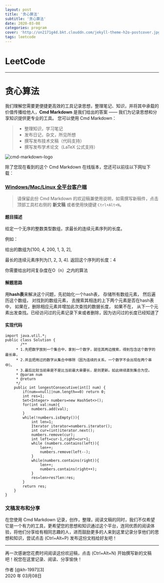 ```yaml
---
layout: post
title: '贪心算法'
subtitle: '贪心算法'
date: 2020-03-08
categories: program
cover: 'http://on2171g4d.bkt.clouddn.com/jekyll-theme-h2o-postcover.jpg'
tags: leetcode﻿
---
```


# LeetCode

------

# 贪心算法

我们理解您需要更便捷更高效的工具记录思想，整理笔记、知识，并将其中承载的价值传播给他人，**Cmd Markdown** 是我们给出的答案 —— 我们为记录思想和分享知识提供更专业的工具。 您可以使用 Cmd Markdown：

> * 整理知识，学习笔记
> * 发布日记，杂文，所见所想
> * 撰写发布技术文稿（代码支持）
> * 撰写发布学术论文（LaTeX 公式支持）

![cmd-markdown-logo](https://www.zybuluo.com/static/img/logo.png)

除了您现在看到的这个 Cmd Markdown 在线版本，您还可以前往以下网址下载：

### [Windows/Mac/Linux 全平台客户端](https://www.zybuluo.com/cmd/)

> 请保留此份 Cmd Markdown 的欢迎稿兼使用说明，如需撰写新稿件，点击顶部工具栏右侧的 <i class="icon-file"></i> **新文稿** 或者使用快捷键 `Ctrl+Alt+N`。

#### 题目描述

给定一个无序的整数类型数组，求最长的连续元素序列的长度。

例如：

给出的数组为[100, 4, 200, 1, 3, 2],

最长的连续元素序列为[1, 2, 3, 4]. 返回这个序列的长度：4

你需要给出时间复杂度在O（n）之内的算法

#### 解题思路

用**hash表**来解决这个问题，先初始化一个hash表，    存储所有数组元素， 然后遍历这个数组， 对找到的数组元素， 去搜索其相连的上下两个元素是否在hash表中， 如果在，删除相应元素并增加此次查找的数据长度， 如果不在， 从下一个元素出发查找。已经访问过的元素记录下来或者删除，因为访问过的长度已经知道了

#### 实现代码

```
import java.util.*;
public class Solution {
       /**
     * 1.先把数字放到一个集合中，拿到一个数字，就往其两边搜索，得到包含这个数字的最长串，
     * 2.并且把用过的数字从集合中移除（因为连续的关系，一个数字不会出现在两个串中）。
     * 3.最后比较当前串是不是比当前最大串要长，是则更新。如此继续直到集合为空。
     * @param num
     * @return
     */
    public int longestConsecutive(int[] num) {
        if(num==null||num.length==0) return 0;
        int res=1;
        Set<Integer> numbers=new HashSet<>();
        for(int val:num){
            numbers.add(val);
        }
        while(!numbers.isEmpty()){
            int len=1;
            Iterator iterator=numbers.iterator();
            int cur=(int)iterator.next();
            numbers.remove(cur);
            int left=cur-1,right=cur+1;
            while (numbers.contains(left)){
                len++;
                numbers.remove(left--);
            }
            while(numbers.contains(right)){
                len++;
                numbers.contains(right++);
            }
            res=len>res?len:res;
        }
        return res;
    }
}
```



### 文稿发布和分享

在您使用 Cmd Markdown 记录，创作，整理，阅读文稿的同时，我们不仅希望它是一个有力的工具，更希望您的思想和知识通过这个平台，连同优质的阅读体验，将他们分享给有相同志趣的人，进而鼓励更多的人来到这里记录分享他们的思想和知识，尝试点击 <i class="icon-share"></i> (Ctrl+Alt+P) 发布这份文档给好友吧！

------

再一次感谢您花费时间阅读这份欢迎稿，点击 <i class="icon-file"></i> (Ctrl+Alt+N) 开始撰写新的文稿吧！祝您在这里记录、阅读、分享愉快！

作者 [@kh-1997][3]     
2020 年 03月08日    